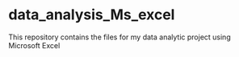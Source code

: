# data_analysis_Ms_excel
This repository contains the files for my data analytic project using Microsoft Excel 

